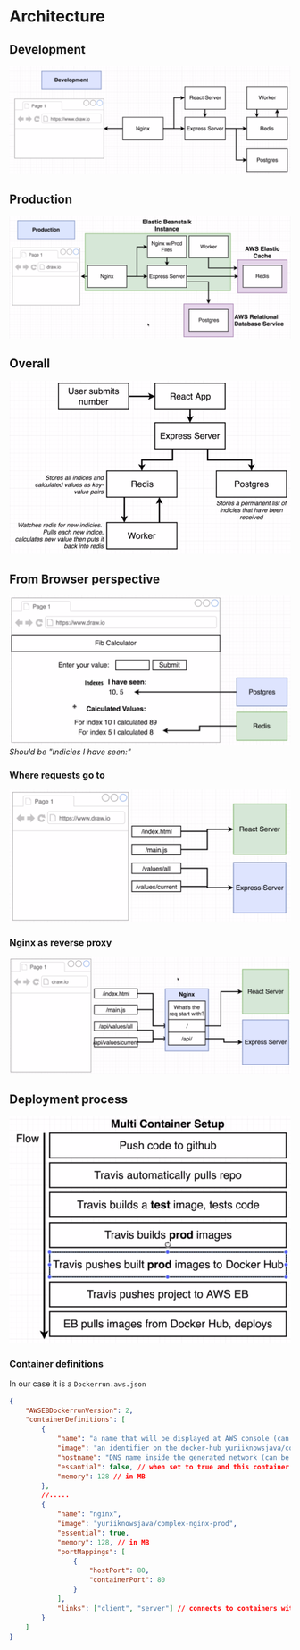 # Architecture

## Development
![Development](./development.png)

## Production
![Production](./production.png)

## Overall
![Overall](./overall.png)

## From Browser perspective
![Browser](./browser-perspective.png)
*Should be "Indicies I have seen:"*

### Where requests go to
![Requests](./requests.png)

### Nginx as reverse proxy
![Nginx](./nginx.png)

## Deployment process
![Deployment](./deployment.png)

### Container definitions
In our case it is a `Dockerrun.aws.json`
```json
{
    "AWSEBDockerrunVersion": 2,
    "containerDefinitions": [
        {
            "name": "a name that will be displayed at AWS console (can be named anything) - client",
            "image": "an identifier on the docker-hub yuriiknowsjava/complex-client-prod",
            "hostname": "DNS name inside the generated network (can be named anything) - client", // hostname is an optional field, and if you have a contaier that won't be requested from any other containers, in our case there are nginx and worker (listens to redis), you can skip it.
            "essantial": false, // when set to true and this container crushed, all of the ather containers will stop working.
            "memory": 128 // in MB
        },
        //.....
        {
            "name": "nginx",
            "image": "yuriiknowsjava/complex-nginx-prod",
            "essential": true,
            "memory": 128, // in MB
            "portMappings": [
                {
                    "hostPort": 80,
                    "containerPort": 80
                }
            ],
            "links": ["client", "server"] // connects to containers with names client and server.
        }
    ]
}
```
